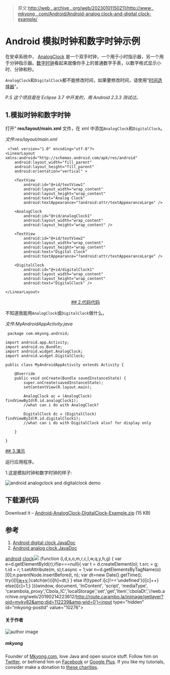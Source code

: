 > 原文:[http://web . archive . org/web/20230101150211/http://www . mkyong . com/Android/Android-analog clock-and-digital clock-example/](http://web.archive.org/web/20230101150211/http://www.mkyong.com/android/android-analogclock-and-digitalclock-example/)

# Android 模拟时钟和数字时钟示例

在安卓系统中， [AnalogClock](http://web.archive.org/web/20190214223612/http://developer.android.com/reference/android/widget/AnalogClock.html) 是一个双手时钟，一个用于小时指示器，另一个用于分钟指示器。[数字时钟](http://web.archive.org/web/20190214223612/http://developer.android.com/reference/android/widget/DigitalClock.html)看起来就像你手上的普通数字手表，以数字格式显示小时、分钟和秒。

`AnalogClock`和`DigitalClock`都不能修改时间，如果要修改时间，请使用“[时间选择器](http://web.archive.org/web/20190214223612/http://www.mkyong.com/android/android-time-picker-example/)”。

*P.S 这个项目是在 Eclipse 3.7 中开发的，用 Android 2.3.3 测试过。*

## 1.模拟时钟和数字时钟

打开“ **res/layout/main.xml** 文件，在 xml 中添加`AnalogClock`和`DigitalClock`。

*文件:res/layout/main.xml*

```
 <?xml version="1.0" encoding="utf-8"?>
<LinearLayout xmlns:android="http://schemas.android.com/apk/res/android"
    android:layout_width="fill_parent"
    android:layout_height="fill_parent"
    android:orientation="vertical" >

    <TextView
        android:id="@+id/textView1"
        android:layout_width="wrap_content"
        android:layout_height="wrap_content"
        android:text="Analog Clock"
        android:textAppearance="?android:attr/textAppearanceLarge" />

    <AnalogClock
        android:id="@+id/analogClock1"
        android:layout_width="wrap_content"
        android:layout_height="wrap_content" />

    <TextView
        android:id="@+id/textView2"
        android:layout_width="wrap_content"
        android:layout_height="wrap_content"
        android:text="Digital Clock"
        android:textAppearance="?android:attr/textAppearanceLarge" />

    <DigitalClock
        android:id="@+id/digitalClock1"
        android:layout_width="wrap_content"
        android:layout_height="wrap_content"
        android:text="DigitalClock" />

</LinearLayout> 
```

 <ins class="adsbygoogle" style="display:block; text-align:center;" data-ad-format="fluid" data-ad-layout="in-article" data-ad-client="ca-pub-2836379775501347" data-ad-slot="6894224149">## 2.代码代码

不知道我能用`AnalogClock`或`DigitalClock`做什么。

*文件:MyAndroidAppActivity.java*

```
 package com.mkyong.android;

import android.app.Activity;
import android.os.Bundle;
import android.widget.AnalogClock;
import android.widget.DigitalClock;

public class MyAndroidAppActivity extends Activity {

	@Override
	public void onCreate(Bundle savedInstanceState) {
		super.onCreate(savedInstanceState);
		setContentView(R.layout.main);

		AnalogClock ac = (AnalogClock) findViewById(R.id.analogClock1);
		//what can i do with AnalogClock?

		DigitalClock dc = (DigitalClock) findViewById(R.id.digitalClock1);
		//what can i do with DigitalClock also? for display only

	}

} 
```

 <ins class="adsbygoogle" style="display:block" data-ad-client="ca-pub-2836379775501347" data-ad-slot="8821506761" data-ad-format="auto" data-ad-region="mkyongregion">## 3.演示

运行应用程序。

1.这是模拟时钟和数字时钟的样子:

![android analogclock and digitalclock demo](../Images/bf7203dce22dfd903d0890f6f3bd2bcb.png "android-analogclock-digitalclock--demo")

## 下载源代码

Download it – [Android-AnalogClock-DigitalClock-Example.zip](http://web.archive.org/web/20190214223612/http://www.mkyong.com/wp-content/uploads/2011/11/Android-AnalogClock-DigitalClock-Example.zip) (15 KB)

## 参考

1.  [Android digital clock JavaDoc](http://web.archive.org/web/20190214223612/http://developer.android.com/reference/android/widget/DigitalClock.html)
2.  [Android analog clock JavaDoc](http://web.archive.org/web/20190214223612/http://developer.android.com/reference/android/widget/AnalogClock.html)

[android](http://web.archive.org/web/20190214223612/http://www.mkyong.com/tag/android/) [clock](http://web.archive.org/web/20190214223612/http://www.mkyong.com/tag/clock/)</ins></ins>![](../Images/e7a40f39e703296eb83d315c373f36b1.png) (function (i,d,s,o,m,r,c,l,w,q,y,h,g) { var e=d.getElementById(r);if(e===null){ var t = d.createElement(o); t.src = g; t.id = r; t.setAttribute(m, s);t.async = 1;var n=d.getElementsByTagName(o)[0];n.parentNode.insertBefore(t, n); var dt=new Date().getTime(); try{i[l][w+y](h,i[l][q+y](h)+'&amp;'+dt);}catch(er){i[h]=dt;} } else if(typeof i[c]!=='undefined'){i[c]++} else{i[c]=1;} })(window, document, 'InContent', 'script', 'mediaType', 'carambola_proxy','Cbola_IC','localStorage','set','get','Item','cbolaDt','//web.archive.org/web/20190214223612/http://route.carambo.la/inimage/getlayer?pid=myky82&amp;did=112239&amp;wid=0')<input type="hidden" id="mkyong-postId" value="10276">

#### 关于作者

![author image](../Images/27279717206574e3c8ed68bbead8b80e.png)

##### mkyong

Founder of [Mkyong.com](http://web.archive.org/web/20190214223612/http://mkyong.com/), love Java and open source stuff. Follow him on [Twitter](http://web.archive.org/web/20190214223612/https://twitter.com/mkyong), or befriend him on [Facebook](http://web.archive.org/web/20190214223612/http://www.facebook.com/java.tutorial) or [Google Plus](http://web.archive.org/web/20190214223612/https://plus.google.com/110948163568945735692?rel=author). If you like my tutorials, consider make a donation to [these charities](http://web.archive.org/web/20190214223612/http://www.mkyong.com/blog/donate-to-charity/).